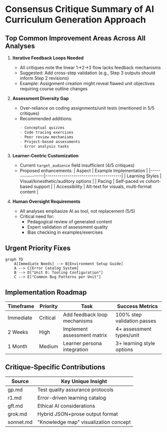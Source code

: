 # Consensus Critique Summary of AI Curriculum Generation Approach

## Top Common Improvement Areas Across All Analyses

1. **Iterative Feedback Loops Needed**

   - All critiques note the linear 1->2->3 flow lacks feedback mechanisms
   - Suggested: Add cross-step validation (e.g., Step 3 outputs should inform Step 2 revisions)
   - Example: Assignment creation might reveal flawed unit objectives requiring course outline changes

2. **Assessment Diversity Gap**

   - Over-reliance on coding assignments/unit tests (mentioned in 5/5 critiques)
   - Recommended additions:
     ```markdown
     - Conceptual quizzes
     - Code tracing exercises
     - Peer review mechanisms
     - Project-based assessments
     - Error analysis tasks
     ```

3. **Learner-Centric Customization**

   - Current `target_audience` field insufficient (4/5 critiques)
   - Proposed enhancements:
     | Aspect | Example Implementation |
     |-----------------|--------------------------------------|
     | Learning Styles | Visual/kinesthetic/auditory options |
     | Pacing | Self-paced vs cohort-based support |
     | Accessibility | Alt-text for visuals, multi-format content |

4. **Human Oversight Requirements**
   - All analyses emphasize AI as tool, not replacement (5/5)
   - Critical need for:
     - Pedagogical review of generated content
     - Expert validation of assessment quality
     - Bias checking in examples/exercises

## Urgent Priority Fixes

```mermaid
graph TD
    A[Immediate Needs] --> B[Environment Setup Guide]
    A --> C[Error Catalog System]
    B --> D["Unit 0: Tooling Configuration"]
    C --> E["Common Bug Patterns per Unit"]
```

## Implementation Roadmap

| Timeframe | Priority | Task                         | Success Metrics             |
| --------- | -------- | ---------------------------- | --------------------------- |
| Immediate | Critical | Add feedback loop mechanisms | 100% step validation passes |
| 2 Weeks   | High     | Implement assessment matrix  | 4+ assessment types/unit    |
| 1 Month   | Medium   | Learner persona integration  | 3+ learning style options   |

## Critique-Specific Contributions

| Source    | Key Unique Insight                    |
| --------- | ------------------------------------- |
| gp.md     | Test quality assurance protocols      |
| r1.md     | Error-driven learning catalog         |
| gft.md    | Ethical AI considerations             |
| grok.md   | Hybrid JSON+prose output format       |
| sonnet.md | "Knowledge map" visualization concept |
